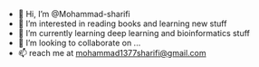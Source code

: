 - 👋 Hi, I’m @Mohammad-sharifi
- 👀 I’m interested in reading books and learning new stuff
- 🌱 I’m currently learning deep learning and bioinformatics stuff
- 💞️ I’m looking to collaborate on ...
- 📫 reach me at mohammad1377sharifi@gmail.com

<!---
Mohammad-sharifi/Mohammad-sharifi is a ✨ special ✨ repository because its `README.md` (this file) appears on your GitHub profile.
You can click the Preview link to take a look at your changes.
--->
